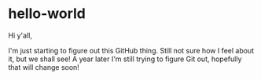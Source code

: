 hello-world
===========

Hi y'all, 

I'm just starting to figure out this GitHub thing. Still not sure how I feel about it, but we shall see!
A year later I'm still trying to figure Git out, hopefully that will change soon!

